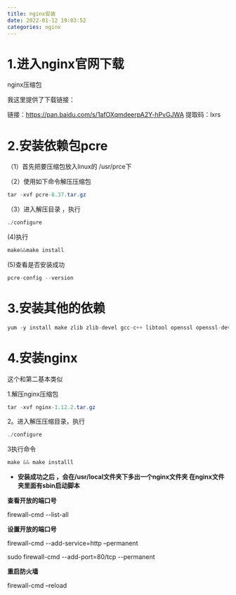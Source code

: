 ```yaml
---
title: nginx安装
date: 2022-01-12 19:03:52
categories: nginx
---
```




# 1.进入nginx官网下载

nginx压缩包

我这里提供了下载链接：

链接：https://pan.baidu.com/s/1afOXqmdeerpA2Y-hPvGJWA 
提取码：lxrs

# 2.安装依赖包pcre

（1）首先把要压缩包放入linux的 /usr/prce下

（2）使用如下命令解压压缩包

```java
tar -xvf pcre-8.37.tar.gz 
```

（3）进入解压目录 ，执行

```java
./configure
```

(4)执行

```java
make&&make install
```

(5)查看是否安装成功

```java
pcre-config --version
```

# 3.安装其他的依赖

```java
yum -y install make zlib zlib-devel gcc-c++ libtool openssl openssl-deve
```

# 4.安装nginx

这个和第二基本类似

1.解压nginx压缩包

```java
tar -xvf nginx-1.12.2.tar.gz
```

2。进入解压压缩目录，执行

```java
./configure
```

3执行命令

```java
make && make installl
```

* **安装成功之后 ，会在/usr/local文件夹下多出一个nginx文件夹 在nginx文件夹里面有sbin启动脚本**

**查看开放的端口号**

firewall-cmd --list-all

**设置开放的端口号**

firewall-cmd --add-service=http –permanent

sudo firewall-cmd --add-port=80/tcp --permanent

**重启防火墙**

firewall-cmd –reload
